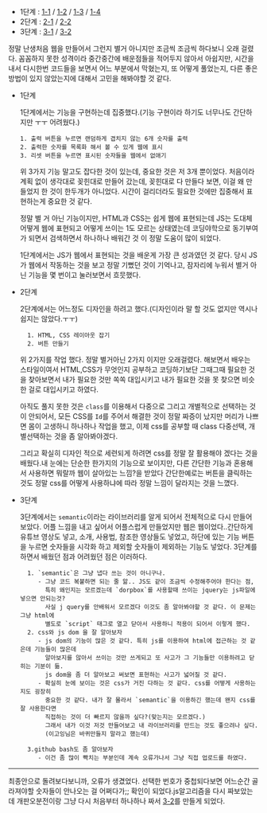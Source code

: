 * 1단계 : [1-1](https://one-iron.github.io/PRO01/1PHASE/happy.html) / [1-2](https://one-iron.github.io/PRO01/1PHASE/happy2.html) / [1-3](https://one-iron.github.io/PRO01/1PHASE/test1.html) / [1-4](https://one-iron.github.io/PRO01/1PHASE/test2.html)
* 2단계 : [2-1](https://one-iron.github.io/PRO01/2PHASE/test4.html) / [2-2](https://one-iron.github.io/PRO01/2PHASE/test5.html)
* 3단계 : [3-1](https://one-iron.github.io/PRO01/20200115.html) / [3-2](https://one-iron.github.io/PRO01/200131.html)

정말 난생처음 웹을 만들어서 그런지 별거 아니지만 조금씩 조금씩 하다보니 오래 걸렸다. 꼼꼼하지 못한 성격이라 중간중간에 배운점들을 적어두지 않아서 아쉽지만, 시간을 내서 다시한번 코드들을 보면서 어느 부분에서 막혔는지, 또 어떻게 풀었는지, 다른 좋은 방법이 있지 않았는지에 대해서 고민을 해봐야할 것 같다.

* 1단계

   1단계에서는 기능을 구현하는데 집중했다.(기능 구현이라 하기도 너무나도 간단하지만 ㅜㅜ 어려웠다.)
     ```
     1. 출력 버튼을 누르면 랜덤하게 겹치지 않는 6개 숫자를 출력
     2. 출력한 숫자를 목록화 해서 볼 수 있게 웹에 표시
     3. 리셋 버튼을 누르면 표시된 숫자들을 웹에서 없애기
     ```
   위 3가지 기능 말고도 잡다한 것이 있는데, 중요한 것은 저 3개 뿐이었다. 처음이라 계획 없이 생각대로 꽂힌대로 만들어 갔는데, 꽂힌대로 다 만들다 보면, 이걸 왜 만들었지 한 것이 한두개가 아니었다. 시간이 걸리더라도 필요한 것에만 집중해서 표현하는게 중요한 것 같다. 
    
    정말 별 거 아닌 기능이지만, HTML과 CSS는 쉽게 웹에 표현되는데 JS는 도대체 어떻게 웹에 표현되고 어떻게 쓰이는 1도 모르는 상태였는데 코딩야학으로 동기부여가 되면서 검색하면서 하나하나 배워간 것 이 정말 도움이 많이 되었다.
    
    1단계에서는 JS가 웹에서 표현되는 것을 배운게 가장 큰 성과였던 것 같다. 당시 JS가 웹에서 작동하는 
    것을 보고 정말 기뻤던 것이 기억나고, 잠자리에 누워서 별거 아닌 기능을 몇 번이고 눌러보면서 흐믓했다.
    
    
* 2단계

   2단계에서는 어느정도 디자인을 하려고 했다.(디자인이라 말 할 것도 없지만 역시나 쉽지는 않았다.ㅜㅜ)
   ```
     1. HTML, CSS 레이아웃 잡기
     2. 버튼 만들기
   ```
   위 2가지를 작업 했다. 정말 별거아닌 2가지 이지만 오래걸렸다. 해보면서 배우는 스타일이여서 HTML,CSS가 무엇인지 공부하고 코딩하기보단 그때그때 필요한 것을 찾아보면서 내가 필요한 것만 쏙쏙 대입시키고 내가 필요한 것을 못 찾으면 비슷한 걸로  대입시키고 하였다.
    
   아직도 풀지 못한 것은 `class`를 이용해서 다중으로 그리고 개별적으로 선택하는 것이 안되어서, 모든 CSS를 `Id`를 주어서 해결한 것이 정말 짜증이 났지만 머리가 나쁘면 몸이 고생하니 하나하나 작업을 했고, 이제 css를 공부할 때 class 다중선택, 개별선택하는 것을 좀 알아봐야겠다.
    
   그리고 확실히 디자인 적으로 세련되게 하려면 css를 정말 잘 활용해야 겠다는 것을 배웠다.내 눈에는 단순한 한가지의 기능으로 보이지만, 다른 간단한 기능과 혼용해서 사용하면 뭐랄까 웹이 살아있는 느낌?을 받았다 간단한예로는 버튼을 클릭하는 것도 정말 css를 어떻게 사용하냐에 따라 정말 느낌이 달라지는 것을 느꼈다.

* 3단계

   3단계에서는 `semantic`이라는 라이브러리를 알게 되어서 전체적으로 다시 만들어 보았다. 어플 느낌을 내고 싶어서 어플스럽게 만들었지만 웹은 웹이었다..간단하게 유튜브 영상도 넣고, 소개, 사용법, 참조한 영상들도 넣었고, 하단에 있는 기능 버튼을 누르면 숫자들을 시각화 하고 제외할 숫자들이 제외하는 기능도 넣었다.
   3단계를 하면서 배웠던 점과 어려웠던 점은 이러하다.
   ```
     1. `semantic`은 그냥 냅다 쓰는 것이 아니구나.
    	- 그냥 코드 복붙하면 되는 줄 앎.. JS도 같이 조금씩 수정해주어야 한다는 점, 
          특히 왜인지는 모르겠는데 `dorpbox`를 사용할때 쓰이는 jquery는 js파일에 넣으면 안되는것?
          사실 j query를 안배워서 모르겠다 이것도 좀 알아봐야할 것 같다. 이 문제는 그냥 html에 
          별도로 `script` 태그로 열고 닫아서 사용하니 적용이 되어서 이렇게 했다.
     2. css와 js dom 을 잘 알아보자
        - js dom의 기능이 많은 것 같다. 특히 js를 이용하여 html에 접근하는 것 같은데 기능들이 많은데
          알아보지를 않아서 쓰이는 것만 쓰게되고 또 사고가 그 기능들만 이용하려고 닫히는 기분이 듦.
          js dom을 좀 더 알아보고 써보면 표현하는 사고가 넓어질 것 같다.
        - 확실히 눈에 보이는 것은 css가 거진 다하는 것 같다. css를 어떻게 사용하는지도 굉장히
          중요한 것 같다. 내가 잘 몰라서 `semantic`을 이용하긴 했는데 왠지 css를 잘 사용한다면
          직접하는 것이 더 빠르지 않을까 싶다?(맞는지는 모르겠다.)
          그래서 내가 이것 저것 만들어보고 내 라이브러리를 만드는 것도 좋으려나 싶다.
          (이고잉님은 바퀴만들지 말라고 했는데)
          
     3.github bash도 좀 알아보자
    	- 이건 좀 많이 빡치는 부분인데 계속 오류가나서 그냥 직접 업로드를 하였다.
	```
---

최종안으로 돌려보다보니까, 오류가 생겼었다. 선택한 번호가 중첩되다보면 어느순간 골라져야할 숫자들이 안나오는 걸 어쩌다가;; 확인이 되었다.js알고리즘을 다시 짜보았는데 개판오분전이랑 그냥 다시 처음부터 하나하나 짜서 [3-2](https://one-iron.github.io/PRO01/200131.html)를 만들게 되었다.
